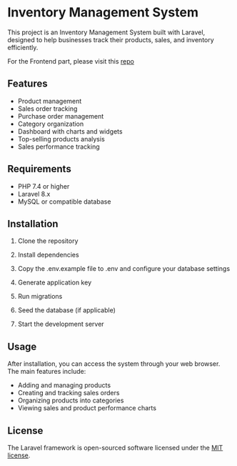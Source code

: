 # Inventory Management System

This project is an Inventory Management System built with Laravel, designed to help businesses track their products, sales, and inventory efficiently.

For the Frontend part, please visit this [repo](https://github.com/Ahmedd26/Inventive)

## Features

-   Product management
-   Sales order tracking
-   Purchase order management
-   Category organization
-   Dashboard with charts and widgets
-   Top-selling products analysis
-   Sales performance tracking

## Requirements

-   PHP 7.4 or higher
-   Laravel 8.x
-   MySQL or compatible database

## Installation

1. Clone the repository

2. Install dependencies

3. Copy the .env.example file to .env and configure your database settings

4. Generate application key

5. Run migrations

6. Seed the database (if applicable)

7. Start the development server

## Usage

After installation, you can access the system through your web browser. The main features include:

-   Adding and managing products
-   Creating and tracking sales orders
-   Organizing products into categories
-   Viewing sales and product performance charts

## License

The Laravel framework is open-sourced software licensed under the [MIT license](https://opensource.org/licenses/MIT).
